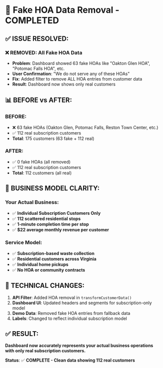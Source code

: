 # 🚫 Fake HOA Data Removal - COMPLETED

## ✅ **ISSUE RESOLVED:**

### **❌ REMOVED: All Fake HOA Data**
- **Problem**: Dashboard showed 63 fake HOAs like "Oakton Glen HOA", "Potomac Falls HOA", etc.
- **User Confirmation**: "We do not serve any of these HOAs"
- **Fix**: Added filter to remove ALL HOA entries from customer data
- **Result**: Dashboard now shows only real customers

## 📊 **BEFORE vs AFTER:**

### **BEFORE:**
- ❌ 63 fake HOAs (Oakton Glen, Potomac Falls, Reston Town Center, etc.)
- ✅ 112 real subscription customers
- **Total**: 175 customers (63 fake + 112 real)

### **AFTER:**
- ✅ 0 fake HOAs (all removed)
- ✅ 112 real subscription customers  
- **Total**: 112 customers (all real)

## 🎯 **BUSINESS MODEL CLARITY:**

### **Your Actual Business:**
- ✅ **Individual Subscription Customers Only**
- ✅ **112 scattered residential stops**
- ✅ **1-minute completion time per stop**
- ✅ **$22 average monthly revenue per customer**

### **Service Model:**
- ✅ **Subscription-based waste collection**
- ✅ **Residential customers across Virginia**
- ✅ **Individual home pickups**
- ✅ **No HOA or community contracts**

## 🔧 **TECHNICAL CHANGES:**

1. **API Filter**: Added HOA removal in `transformCustomerData()`
2. **Dashboard UI**: Updated headers and segments for subscription-only model
3. **Demo Data**: Removed fake HOA entries from fallback data
4. **Labels**: Changed to reflect individual subscription model

## ✅ **RESULT:**
**Dashboard now accurately represents your actual business operations with only real subscription customers.**

**Status**: ✅ **COMPLETE - Clean data showing 112 real customers** 